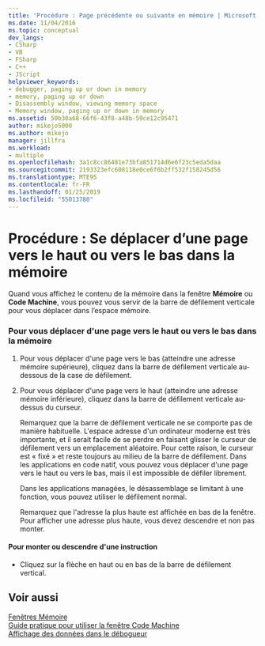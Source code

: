 ```yaml
---
title: 'Procédure : Page précédente ou suivante en mémoire | Microsoft Docs'
ms.date: 11/04/2016
ms.topic: conceptual
dev_langs:
- CSharp
- VB
- FSharp
- C++
- JScript
helpviewer_keywords:
- debugger, paging up or down in memory
- memory, paging up or down
- Disassembly window, viewing memory space
- Memory window, paging up or down in memory
ms.assetid: 50b30a68-66f6-43f8-a48b-59ce12c95471
author: mikejo5000
ms.author: mikejo
manager: jillfra
ms.workload:
- multiple
ms.openlocfilehash: 3a1c8cc86481e73bfa851714d6e6f23c5eda5daa
ms.sourcegitcommit: 2193323efc608118e0ce6f6b2ff532f158245d56
ms.translationtype: MTE95
ms.contentlocale: fr-FR
ms.lasthandoff: 01/25/2019
ms.locfileid: "55013780"
---
```

# <a name="how-to-page-up-or-down-in-memory"></a>Procédure : Se déplacer d’une page vers le haut ou vers le bas dans la mémoire

Quand vous affichez le contenu de la mémoire dans la fenêtre **Mémoire** ou **Code Machine**, vous pouvez vous servir de la barre de défilement verticale pour vous déplacer dans l’espace mémoire.  
  
### <a name="to-page-up-or-down-in-memory"></a>Pour vous déplacer d'une page vers le haut ou vers le bas dans la mémoire  
  
1. Pour vous déplacer d'une page vers le bas (atteindre une adresse mémoire supérieure), cliquez dans la barre de défilement verticale au-dessous de la case de défilement.  
  
2. Pour vous déplacer d'une page vers le haut (atteindre une adresse mémoire inférieure), cliquez dans la barre de défilement verticale au-dessus du curseur.  
  
   Remarquez que la barre de défilement verticale ne se comporte pas de manière habituelle. L'espace adresse d'un ordinateur moderne est très importante, et il serait facile de se perdre en faisant glisser le curseur de défilement vers un emplacement aléatoire. Pour cette raison, le curseur est « fixé » et reste toujours au milieu de la barre de défilement. Dans les applications en code natif, vous pouvez vous déplacer d'une page vers le haut ou vers le bas, mais il est impossible de défiler librement.  
  
   Dans les applications managées, le désassemblage se limitant à une fonction, vous pouvez utiliser le défilement normal.  
  
   Remarquez que l'adresse la plus haute est affichée en bas de la fenêtre. Pour afficher une adresse plus haute, vous devez descendre et non pas monter.  
  
#### <a name="to-move-up-or-down-one-instruction"></a>Pour monter ou descendre d'une instruction  
  
-   Cliquez sur la flèche en haut ou en bas de la barre de défilement vertical.  
  
## <a name="see-also"></a>Voir aussi  
 [Fenêtres Mémoire](../debugger/memory-windows.md)   
 [Guide pratique pour utiliser la fenêtre Code Machine](../debugger/how-to-use-the-disassembly-window.md)   
 [Affichage des données dans le débogueur](../debugger/viewing-data-in-the-debugger.md)